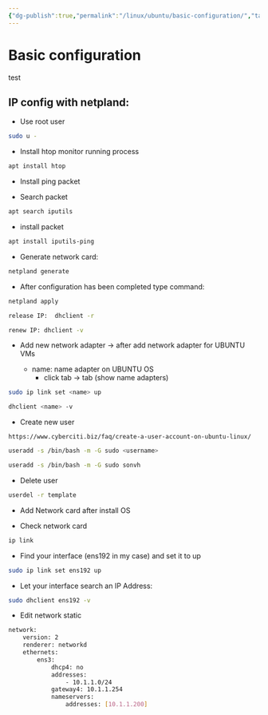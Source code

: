 ```yaml
---
{"dg-publish":true,"permalink":"/linux/ubuntu/basic-configuration/","tags":"gardenEntry"}
---
```

# Basic configuration
test
## IP config with netpland:

-   Use root user

```bash
sudo u -
```

-   Install htop monitor running process

```bash
apt install htop
```

-   Install ping packet

- Search packet
```bash
apt search iputils
```

- install packet
```bash
apt install iputils-ping
```

-   Generate network card:
```bash
netpland generate
```

-   After configuration has been completed type command:
```bash
netpland apply
```
```bash
release IP:  dhclient -r
```
```bash
renew IP: dhclient -v
```

- Add new network adapter -> after add network adapter for UBUNTU VMs

	- name: name adapter on UBUNTU OS 
		-    click tab -> tab (show name adapters)           
```bash
sudo ip link set <name> up
```
```bash
dhclient <name> -v
```

-   Create new user
```url
https://www.cyberciti.biz/faq/create-a-user-account-on-ubuntu-linux/
```

```bash
useradd -s /bin/bash -m -G sudo <username>
```
```bash
useradd -s /bin/bash -m -G sudo sonvh
```

-   Delete user

```bash
userdel -r template
```

-   Add Network card after install OS

- Check network card
```bash
ip link
```

-   Find your interface (ens192 in my case) and set it to up
```bash
sudo ip link set ens192 up
```

-   Let your interface search an IP Address:
```bash
sudo dhclient ens192 -v
```

-   Edit network static
```bash
network:
	version: 2
	renderer: networkd
	ethernets:
		ens3:
			dhcp4: no
			addresses:
				- 10.1.1.0/24
			gateway4: 10.1.1.254
			nameservers:
				addresses: [10.1.1.200]
```
